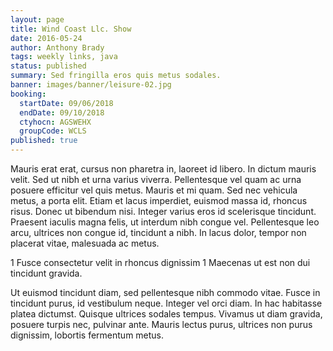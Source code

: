 ```yaml
---
layout: page
title: Wind Coast Llc. Show
date: 2016-05-24
author: Anthony Brady
tags: weekly links, java
status: published
summary: Sed fringilla eros quis metus sodales.
banner: images/banner/leisure-02.jpg
booking:
  startDate: 09/06/2018
  endDate: 09/10/2018
  ctyhocn: AGSWEHX
  groupCode: WCLS
published: true
---
```

Mauris erat erat, cursus non pharetra in, laoreet id libero. In dictum mauris velit. Sed ut nibh et urna varius viverra. Pellentesque vel quam ac urna posuere efficitur vel quis metus. Mauris et mi quam. Sed nec vehicula metus, a porta elit. Etiam et lacus imperdiet, euismod massa id, rhoncus risus. Donec ut bibendum nisi. Integer varius eros id scelerisque tincidunt. Praesent iaculis magna felis, ut interdum nibh congue vel. Pellentesque leo arcu, ultrices non congue id, tincidunt a nibh. In lacus dolor, tempor non placerat vitae, malesuada ac metus.

1 Fusce consectetur velit in rhoncus dignissim
1 Maecenas ut est non dui tincidunt gravida.

Ut euismod tincidunt diam, sed pellentesque nibh commodo vitae. Fusce in tincidunt purus, id vestibulum neque. Integer vel orci diam. In hac habitasse platea dictumst. Quisque ultrices sodales tempus. Vivamus ut diam gravida, posuere turpis nec, pulvinar ante. Mauris lectus purus, ultrices non purus dignissim, lobortis fermentum metus.
